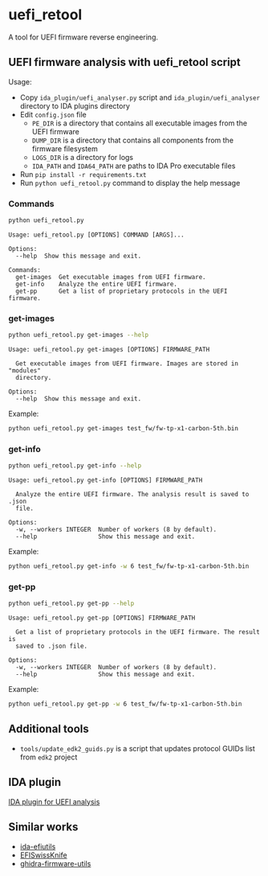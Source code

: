 # uefi_retool

A tool for UEFI firmware reverse engineering.

## UEFI firmware analysis with uefi_retool script

Usage:

- Copy `ida_plugin/uefi_analyser.py` script and `ida_plugin/uefi_analyser` directory to IDA plugins directory
- Edit `config.json` file
  - `PE_DIR` is a directory that contains all executable images from the UEFI firmware
  - `DUMP_DIR` is a directory that contains all components from the firmware filesystem
  - `LOGS_DIR` is a directory for logs
  - `IDA_PATH` and `IDA64_PATH` are paths to IDA Pro executable files
- Run `pip install -r requirements.txt`
- Run `python uefi_retool.py` command to display the help message

### Commands

```bash
python uefi_retool.py
```

```
Usage: uefi_retool.py [OPTIONS] COMMAND [ARGS]...

Options:
  --help  Show this message and exit.

Commands:
  get-images  Get executable images from UEFI firmware.
  get-info    Analyze the entire UEFI firmware.
  get-pp      Get a list of proprietary protocols in the UEFI firmware.
```

### get-images

```bash
python uefi_retool.py get-images --help
```

```
Usage: uefi_retool.py get-images [OPTIONS] FIRMWARE_PATH

  Get executable images from UEFI firmware. Images are stored in "modules"
  directory.

Options:
  --help  Show this message and exit.
```

Example:

```bash
python uefi_retool.py get-images test_fw/fw-tp-x1-carbon-5th.bin
```

### get-info

```bash
python uefi_retool.py get-info --help
```

```
Usage: uefi_retool.py get-info [OPTIONS] FIRMWARE_PATH

  Analyze the entire UEFI firmware. The analysis result is saved to .json
  file.

Options:
  -w, --workers INTEGER  Number of workers (8 by default).
  --help                 Show this message and exit.
```

Example:

```bash
python uefi_retool.py get-info -w 6 test_fw/fw-tp-x1-carbon-5th.bin
```

### get-pp

```bash
python uefi_retool.py get-pp --help
```

```
Usage: uefi_retool.py get-pp [OPTIONS] FIRMWARE_PATH

  Get a list of proprietary protocols in the UEFI firmware. The result is
  saved to .json file.

Options:
  -w, --workers INTEGER  Number of workers (8 by default).
  --help                 Show this message and exit.
```

Example:

```bash
python uefi_retool.py get-pp -w 6 test_fw/fw-tp-x1-carbon-5th.bin
```

## Additional tools

- `tools/update_edk2_guids.py` is a script that updates protocol GUIDs list from `edk2` project

## IDA plugin

[IDA plugin for UEFI analysis](https://github.com/yeggor/uefi_retool/tree/master/ida_plugin)

## Similar works

- [ida-efiutils](https://github.com/snare/ida-efiutils)
- [EFISwissKnife](https://github.com/gdbinit/EFISwissKnife)
- [ghidra-firmware-utils](https://github.com/al3xtjames/ghidra-firmware-utils)
